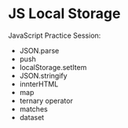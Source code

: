 # JS Local Storage

JavaScript Practice Session:

- JSON.parse
- push
- localStorage.setItem
- JSON.stringify
- innterHTML
- map
- ternary operator
- matches
- dataset
